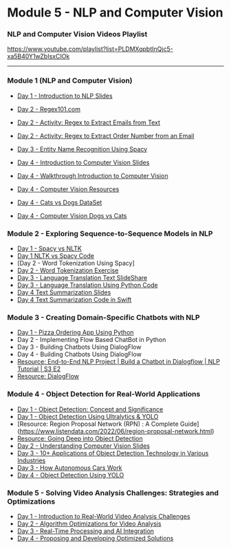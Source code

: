 # Module 5 - NLP and Computer Vision 

### NLP and Computer Vision Videos Playlist
https://www.youtube.com/playlist?list=PLDMXqpbtInQjc5-xa5B40Y1wZbIsxCIOk

---

### Module 1 (NLP and Computer Vision)

- [Day 1 - Introduction to NLP Slides](../Slides/NLPAndComputerVision/intro-nlp.key)
- [Day 2 - Regex101.com](https://regex101.com/)
- [Day 2 - Activity: Regex to Extract Emails from Text](resources/regex-to-extract-words-from-text.md)
- [Day 2 - Activity: Regex to Extract Order Number from an Email](resources/regex-extract-order-number.md)

- [Day 3 - Entity Name Recognition Using Spacy](resources/spacy.md)
- [Day 4 - Introduction to Computer Vision Slides](../Slides/NLPAndComputerVision/intro-computer-vision.key)
- [Day 4 - Walkthrough Introduction to Computer Vision]() 
- [Day 4 - Computer Vision Resources](https://builtin.com/machine-learning/computer-vision) 
- [Day 4 - Cats vs Dogs DataSet](https://www.kaggle.com/datasets/samuelcortinhas/cats-and-dogs-image-classification)
- [Day 4 - Computer Vision Dogs vs Cats](resources/cats-dogs-classification.md)

### Module 2 - Exploring Sequence-to-Sequence Models in NLP 

- [Day 1 - Spacy vs NLTK](../Slides/spacy-vs-nltk.key)
- [Day 1 NLTK vs Spacy Code ](resources/nltk-vs-spacy.ipynb)
- [Day 2 - Word Tokenization Using Spacy]
- [Day 2 - Word Tokenization Exercise](resources/word-tokenization-using-spacy.md)
- [Day 3 - Language Translation Text SlideShare](../Slides/language-translation.key) 
- [Day 3 - Language Translation Using Python Code](resources/language-translation.ipynb)
- [Day 4 Text Summarization Slides](../Slides/intro-text-summarization.key) 
- [Day 4 Text Summarization Code in Swift](resources/SummarizationApp/)

### Module 3 -  Creating Domain-Specific Chatbots with NLP

-  [Day 1 - Pizza Ordering App Using Python](https://gist.github.com/azamsharpschool/f6943cee5689c13e6797bff02011fc6e)
-  Day 2 - Implementing Flow Based ChatBot in Python
-  Day 3 - Building Chatbots Using DialogFlow
-  Day 4 - Building Chatbots Using DialogFlow
- [Resource: End-to-End NLP Project | Build a Chatbot in Dialogflow | NLP Tutorial | S3 E2](https://youtu.be/2e5pQqBvGco?si=ngV4JXZVPBx7L29y)
- [Resource: DialogFlow](https://cloud.google.com/dialogflow?hl=en)

### Module 4 - Object Detection for Real-World Applications

- [Day 1 - Object Detection: Concept and Significance](../Slides/introduction-to-object-detection.key)
- [Day 1 - Object Detection Using Ultralytics & YOLO](resources/Object-Detection-ultra.ipynb)
- [Resource: Region Proposal Network (RPN) : A Complete Guide]
(https://www.listendata.com/2022/06/region-proposal-network.html)
- [Resource: Going Deep into Object Detection](https://towardsdatascience.com/going-deep-into-object-detection-bed442d92b34)
- [Day 2 - Understanding Computer Vision Slides](../Slides/introduction-computer-vision.key) 
- [Day 3 - 10+ Applications of Object Detection Technology in Various Industries](https://smarttek.solutions/blog/object-detection-technology/)
- [Day 3 - How Autonomous Cars Work](../Slides/how-autonomous-cars-work.key)
- [Day 4 - Object Detection Using YOLO](resources/object-detection.ipynb)

### Module 5 - Solving Video Analysis Challenges: Strategies and Optimizations 
  
- [Day 1 - Introduction to Real-World Video Analysis Challenges](../Slides/day1-real-world-video-challenges.key)
- [Day 2 - Algorithm Optimizations for Video Analysis](../Slides/day2-algo-optimizations.key)
- [Day 3 - Real-Time Processing and AI Integration](../Slides/day3-realtime-processing.key)
- [Day 4 - Proposing and Developing Optimized Solutions](../slides/AAIS-322-Module5-Lecture4.key)  